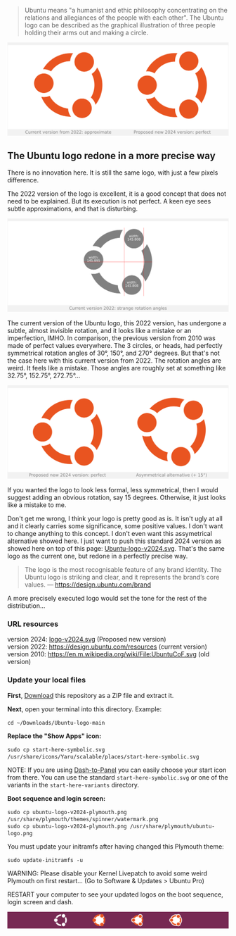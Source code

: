 > Ubuntu means "a humanist and ethic philosophy concentrating on the relations and allegiances of the people with each other". The Ubuntu logo can be described as the graphical illustration of three people holding their arms out and making a circle.

![Presentation-Ubuntu-logo-v2022-vs-v2024](Presentation/Presentation-Ubuntu-logo-v2022-vs-v2024.png)

## The Ubuntu logo redone in a more precise way

There is no innovation here. It is still the same logo, with just a few pixels difference.

The 2022 version of the logo is excellent, it is a good concept that does not need to be explained. But its execution is not perfect. A keen eye sees subtle approximations, and that is disturbing.

![Presentation-Ubuntu-logo-v2022-wrong](Presentation/Presentation-Ubuntu-logo-v2022-wrong.png)

The current version of the Ubuntu logo, this 2022 version, has undergone a subtle, almost invisible rotation, and it looks like a mistake or an imperfection, IMHO. In comparison, the previous version from 2010 was made of perfect values everywhere. The 3 circles, or heads, had perfectly symmetrical rotation angles of 30°, 150°, and 270° degrees. But that's not the case here with this current version from 2022. The rotation angles are weird. It feels like a mistake. Those angles are roughly set at something like 32.75°, 152.75°, 272.75°...

![Presentation-Ubuntu-logo-v2024-twisted](Presentation/Presentation-Ubuntu-logo-v2024-twisted.png)

If you wanted the logo to look less formal, less symmetrical, then I would suggest adding an obvious rotation, say 15 degrees. Otherwise, it just looks like a mistake to me.

Don't get me wrong, I think your logo is pretty good as is. It isn't ugly at all and it clearly carries some significance, some positive values. I don't want to change anything to this concept. I don't even want this assymetrical alternative showed here. I just want to push this standard 2024 version as showed here on top of this page: [Ubuntu-logo-v2024.svg](https://github.com/SebastJava/Ubuntu-logo/blob/main/Ubuntu-logo-v2024.svg). That's the same logo as the current one, but redone in a perfectly precise way.

>  The logo is the most recognisable feature of any brand identity. The
>  Ubuntu logo is striking and clear, and it represents the brand’s core
>  values. — https://design.ubuntu.com/brand

A more precisely executed logo would set the tone for the rest of the distribution...

### URL resources

version 2024: [logo-v2024.svg](https://github.com/SebastJava/Ubuntu-logo/blob/main/logo-v2024.svg) (Proposed new version)  
version 2022: https://design.ubuntu.com/resources (current version)  
version 2010: https://en.m.wikipedia.org/wiki/File:UbuntuCoF.svg (old version)  

### Update your local files

**First**, [Download](https://github.com/SebastJava/Ubuntu-logo/archive/refs/heads/main.zip) this repository as a ZIP file and extract it.

**Next**, open your terminal into this directory. Example:

```
cd ~/Downloads/Ubuntu-logo-main
```

**Replace the "Show Apps" icon:**

```
sudo cp start-here-symbolic.svg /usr/share/icons/Yaru/scalable/places/start-here-symbolic.svg
```

NOTE: If you are using [Dash-to-Panel](https://extensions.gnome.org/extension/1160/dash-to-panel/) you can easily choose your start icon from there. You can use the standard `start-here-symbolic.svg` or one of the variants in the `start-here-variants` directory.

**Boot sequence and login screen:**

```
sudo cp ubuntu-logo-v2024-plymouth.png /usr/share/plymouth/themes/spinner/watermark.png
sudo cp ubuntu-logo-v2024-plymouth.png /usr/share/plymouth/ubuntu-logo.png
```

You must update your initramfs after having changed this Plymouth theme:

```
sudo update-initramfs -u
```

WARNING: Please disable your Kernel Livepatch to avoid some weird Plymouth on first restart... (Go to Software & Updates > Ubuntu Pro)

RESTART your computer to see your updated logos on the boot sequence, login screen and dash.

![Presentation-Dash-preview](Presentation/Presentation-Dash-preview.svg)
